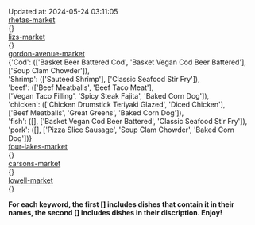 Updated at: 2024-05-24 03:11:05  
[rhetas-market](https://wisc-housingdining.nutrislice.com/menu/rhetas-market/dinner/2024-05-24)  
{}  
[lizs-market](https://wisc-housingdining.nutrislice.com/menu/lizs-market/dinner/2024-05-24)  
{}  
[gordon-avenue-market](https://wisc-housingdining.nutrislice.com/menu/gordon-avenue-market/dinner/2024-05-24)  
{'Cod': (['Basket Beer Battered Cod', 'Basket Vegan Cod Beer Battered'],  
         ['Soup Clam Chowder']),  
 'Shrimp': (['Sauteed Shrimp'], ['Classic Seafood Stir Fry']),  
 'beef': (['Beef Meatballs', 'Beef Taco Meat'],  
          ['Vegan Taco Filling', 'Spicy Steak Fajita', 'Baked Corn Dog']),  
 'chicken': (['Chicken Drumstick Teriyaki Glazed', 'Diced Chicken'],  
             ['Beef Meatballs', 'Great Greens', 'Baked Corn Dog']),  
 'fish': ([], ['Basket Vegan Cod Beer Battered', 'Classic Seafood Stir Fry']),  
 'pork': ([], ['Pizza Slice Sausage', 'Soup Clam Chowder', 'Baked Corn Dog'])}  
[four-lakes-market](https://wisc-housingdining.nutrislice.com/menu/four-lakes-market/dinner/2024-05-24)  
{}  
[carsons-market](https://wisc-housingdining.nutrislice.com/menu/carsons-market/dinner/2024-05-24)  
{}  
[lowell-market](https://wisc-housingdining.nutrislice.com/menu/lowell-market/dinner/2024-05-24)  
{}  
  
**For each keyword, the first [] includes dishes that contain it in their names, the second [] includes dishes in their discription. Enjoy!**  
